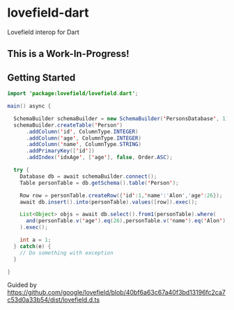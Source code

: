 # lovefield-dart
Lovefield interop for Dart

This is a Work-In-Progress!
----

Getting Started
---
```java
import 'package:lovefield/lovefield.dart';

main() async {

  SchemaBuilder schemaBuilder = new SchemaBuilder('PersonsDatabase', 1);
  schemaBuilder.createTable('Person')
      .addColumn('id', ColumnType.INTEGER)
      .addColumn('age', ColumnType.INTEGER)
      .addColumn('name', ColumnType.STRING)
      .addPrimaryKey(['id'])
      .addIndex('idxAge', ['age'], false, Order.ASC);

  try {
    Database db = await schemaBuilder.connect();
    Table personTable = db.getSchema().table('Person');

    Row row = personTable.createRow({'id':1,'name':'Alon','age':26});
    await db.insert().into(personTable).values([row]).exec();

    List<Object> objs = await db.select().from1(personTable).where(
      and(personTable.v('age').eq(26),personTable.v('name').eq('Alon'))
    ).exec();

    int a = 1;
  } catch(e) {
    // Do something with exception
  }

}
```

Guided by https://github.com/google/lovefield/blob/40bf6a63c67a40f3bd13196fc2ca7c53d0a33b54/dist/lovefield.d.ts
